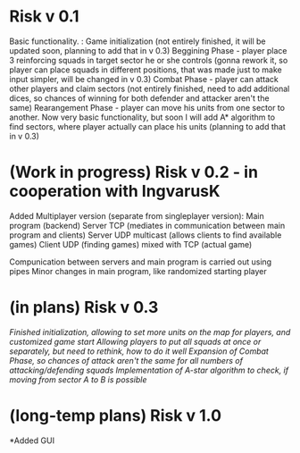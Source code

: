 # Risk v 0.1
Basic functionality. :
                          Game initialization (not entirely finished, it will be updated soon, planning to add that in v 0.3)
                          Beggining Phase - player place 3 reinforcing squads in target sector he or she controls (gonna rework it, so player can place squads in 
                                            different positions, that was made just to make input simpler, will be changed in v 0.3)
                          Combat Phase - player can attack other players and claim sectors (not entirely finished, need to add additional dices, so chances of winning
                          for both defender and attacker aren't the same)
                          Rearangement Phase - player can move his units from one sector to another. Now very basic functionality, but soon I will add A* algorithm to 
                                               find sectors, where player actually can place his units (planning to add that in v 0.3)
                                               

# (Work in progress) Risk v 0.2 - in cooperation with IngvarusK
Added Multiplayer version (separate from singleplayer version):
                          Main program (backend)
                          Server TCP (mediates in communication between main program and clients)
                          Server UDP multicast (allows clients to find available games)
                          Client UDP (finding games) mixed with TCP (actual game)

Compunication between servers and main program is carried out using pipes
Minor changes in main program, like randomized starting player

# (in plans) Risk v 0.3
*Finished initialization, allowing to set more units on the map for players, and customized game start*
*Allowing players to put all squads at once or separately, but need to rethink, how to do it well*
*Expansion of Combat Phase, so chances of attack aren't the same for all numbers of attacking/defending squads*
*Implementation of A-star algorithm to check, if moving from sector A to B is possible*

# (long-temp plans) Risk v 1.0
*Added GUI
